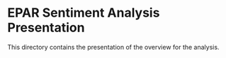 # EPAR Sentiment Analysis Presentation

This directory contains the presentation of the overview for the analysis.